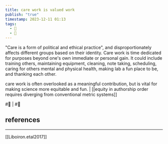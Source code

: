 ```yaml
---
title: care work is valued work
publish: "true"
timestamp: 2023-12-11 01:13
tags:
  - 🌱
  - 🐛
---
```

"Care is a form of political and ethical practice", and disproportionately affects different groups based on their identity. Care work is time dedicated for purposes beyond one's own immediate or personal gain. It could include training others,  maintaining equipment, cleaning, note taking, scheduling, caring for others mental and physical health, making lab a fun place to be, and thanking each other.

care work is often overlooked as a meaningful contribution, but is vital for making science more equitable and fun. | [[equity in authorship order requires diverging from conventional metric systems]]


#🐛 | #🌱 
## references
---
[[Liboiron.etal2017]]